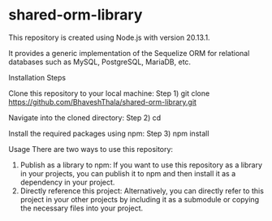 # shared-orm-library
This repository is created using Node.js with version 20.13.1.

It provides a generic implementation of the Sequelize ORM for relational databases such as MySQL, PostgreSQL, MariaDB, etc.

Installation Steps

Clone this repository to your local machine:
Step 1) git clone <https://github.com/BhaveshThala/shared-orm-library.git>

Navigate into the cloned directory:
Step 2) cd <shared-orm-library>

Install the required packages using npm:
Step 3) npm install

Usage
There are two ways to use this repository:
1) Publish as a library to npm: If you want to use this repository as a library in your projects, you can publish it to npm and then install it as a dependency in your project.
2) Directly reference this project: Alternatively, you can directly refer to this project in your other projects by including it as a submodule or copying the necessary files into your project.
